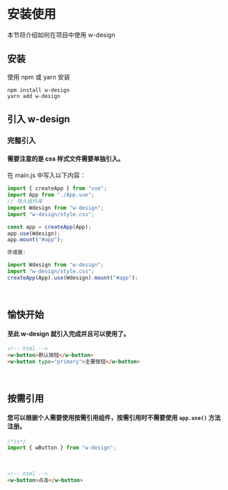 # 安装使用

本节将介绍如何在项目中使用 w-design

## 安装

使用 npm 或 yarn 安装

```
npm install w-design
yarn add w-design
```

## 引入 w-design

### 完整引入

#### 需要注意的是 css 样式文件需要单独引入。

在 main.js 中写入以下内容：

```js
import { createApp } from "vue";
import App from "./App.vue";
// 导入组件库
import Wdesign from "w-design";
import "w-design/style.css";

const app = createApp(App);
app.use(Wdesign);
app.mount("#app");

亦或是:

import Wdesign from "w-design";
import "w-design/style.css";
createApp(App).use(Wdesign).mount("#app");
```

<br/>

## 愉快开始

#### 至此 w-design 就引入完成并且可以使用了。

```html
<!-- html -->
<w-button>默认按钮</w-button>
<w-button type="primary">主要按钮</w-button>
```

<br/>

## 按需引用

#### 您可以根据个人需要使用按需引用组件，按需引用时不需要使用 `app.use()` 方法注册。

```js
/*js*/
import { wButton } from "w-design";
```

<br/>

```html
<!-- html -->
<w-button>点击</w-button>
```

<br/>
